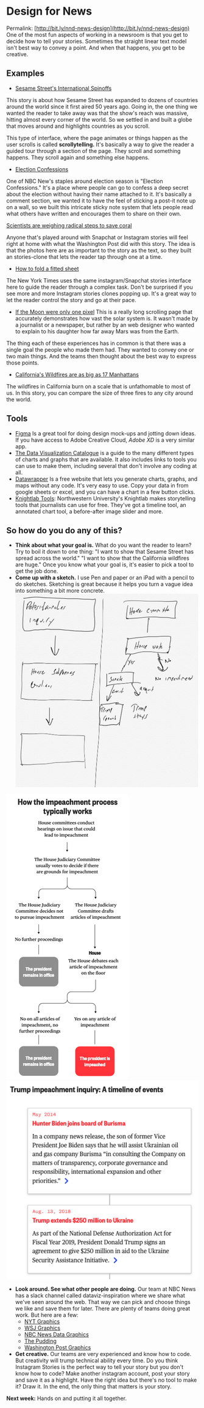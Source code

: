 # Design for News
Permalink: [http://bit.ly/nnd-news-design](http://bit.ly/nnd-news-design)
One of the most fun aspects of working in a newsroom is that you get to decide how to tell your stories. Sometimes the straight linear text model isn't best way to convey a point. And when that happens, you get to be creative.

## Examples
- [Sesame Street's International Spinoffs](https://www.nbcnews.com/pop-culture/tv/sesame-street-50-years-old-around-world-n1079091)

This story is about how Sesame Street has expanded to dozens of countries around the world since it first aired 50 years ago. Going in, the one thing we wanted the reader to take away was that the show's reach was massive, hitting almost every corner of the world. So we settled in and built a globe that moves around and highlights countries as you scroll.

This type of interface, where the page animates or things happen as the user scrolls is called **scrollytelling.** It's basically a way to give the reader a guided tour through a section of the page. They scroll and something happens. They scroll again and something else happens.

- [Election Confessions](https://www.nbcnews.com/politics/2020-election/election-confessions-tell-us-how-you-really-feel-about-2020-n1017716)

One of NBC New's staples around election season is "Election Confessions." It's a place where people can go to confess a deep secret about the election without having their name attached to it. It's basically a comment section, we wanted it to have the feel of sticking a post-it note up on a wall, so we built this intricate sticky note system that lets people read what others have written and encourages them to share on their own.

[Scientists are weighing radical steps to save coral](https://www.washingtonpost.com/graphics/2019/climate-solutions/amp-stories/scientists-save-coral-reefs-climate-change/)

Anyone that's played around with Snapchat or Instagram stories will feel right at home with what the Washington Post did with this story. The idea is that the photos here are as important to the story as the text, so they built an stories-clone that lets the reader tap through one at a time.

- [How to fold a fitted sheet](https://www.nytimes.com/interactive/2019/08/06/multimedia/how-to-fold-a-fitted-sheet.html)

The New York Times uses the same instagram/Snapchat stories interface  here to guide the reader through a complex task. Don't be surprised if you see more and more Instagram stories clones popping up. It's a great way to let the reader control the story and go at their pace.

- [If the Moon were only one pixel](http://joshworth.com/dev/pixelspace/pixelspace_solarsystem.html)
This is a really long scrolling page that accurately demonstrates how vast the solar system is. It wasn't made by a journalist or a newspaper, but rather by an web designer who wanted to explain to his daughter how far away Mars was from the Earth.

The thing each of these experiences has in common is that there was a single goal the people who made them had. They wanted to convey one or two main things. And the teams then thought about the best way to express those points.

- [California's Wildfires are as big as 17 Manhattans](https://www.nbcnews.com/news/us-news/california-wildfires-2018-size-compare-us-cities-map-n935946)

The wildfires in California burn on a scale that is unfathomable to most of us. In this story, you can compare the size of three fires to any city around the world.

##  Tools
- [Figma](https://www.figma.com/)  Is a great tool for doing design mock-ups and jotting down ideas. If you have access to Adobe Creative Cloud, *Adobe XD* is a very similar app.
- [The Data Visualization Catalogue](https://datavizcatalogue.com/) is a guide to the many different types of charts and graphs that are available. It also includes links to tools you can use to make them, including several that don't involve any coding at all.
- [Datawrapper](https://datawrapper.de/) Is a free website that lets you generate charts, graphs, and maps without any code. It's very easy to use. Copy your data in from google sheets or excel, and you can have a chart in a few button clicks.
- [Knightlab Tools](https://knightlab.northwestern.edu/projects/): Northwestern University's Knightlab makes storytelling tools that journalists can use for free. They've got a timeline tool, an annotated chart tool, a before-after image slider and more.


##  So how do you do any of this?
- **Think about what your goal is.** What do you want the reader to learn? Try to boil it down to one thing: "I want to show that Sesame Street has spread across the world." "I want to show that the California wildfires are huge." Once you know what your goal is, it's easier to pick a tool to get the job done.
- **Come up with a sketch.** I use Pen and paper or an iPad with a pencil to do sketches. Sketching is great because it helps you turn a vague idea into something a bit more concrete.
 ![IMG_845AFA3E03F8-1](IMG_845AFA3E03F8-1.jpeg)

![impeachment-flow](impeachment-flow.png)
![impeachment-timeline](impeachment-timeline.png)
- **Look around. See what other people are doing.** Our team at NBC News has a slack channel called dataviz-inspiration where we share what we've seen around the web. That way we can pick and choose things we like and save them for later. There are plenty of teams doing great work. But here are a few:
  - [NYT Graphics](https://twitter.com/nytgraphics)
  - [WSJ Graphics](https://graphics.wsj.com/)
  - [NBC News Data Graphics](https://www.nbcnews.com/datagraphics)
  - [The Pudding](https://pudding.cool/)
  - [Washington Post Graphics](https://postgraphics.tumblr.com/)
- **Get creative.** Our teams are very experienced and know how to code. But creativity will trump technical ability every time. Do you think Instagram Stories is the perfect way to tell your story but you don't know how to code? Make another instagram account, post your story and save it as a highlight. Have the right idea but there's no tool to make it? Draw it. In the end, the only thing that matters is your story.

**Next week:** Hands on and putting it all together.